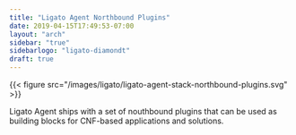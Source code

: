 ```yaml
---
title: "Ligato Agent Northbound Plugins"
date: 2019-04-15T17:49:53-07:00
layout: "arch"
sidebar: "true"
sidebarlogo: "ligato-diamondt"
draft: true
---
```




{{< figure src="/images/ligato/ligato-agent-stack-northbound-plugins.svg" >}}

Ligato Agent ships with a set of nouthbound plugins that can be used as building blocks for CNF-based applications and solutions.
